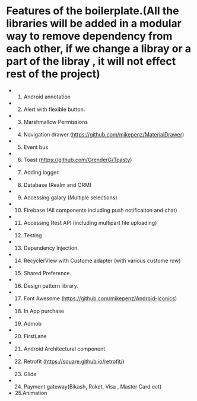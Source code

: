 # Features of the boilerplate.(All the libraries will be added in a modular way to remove dependency from each other, if we change a libray or a part of the libray , it will not effect rest of the project)

* 1. Android annotation
* 2. Alert with flexible button.
* 3. Marshmallow Permissions 
* 4. Navigation drawer (https://github.com/mikepenz/MaterialDrawer)
* 5. Event bus
* 6. Toast (https://github.com/GrenderG/Toasty)
* 7. Adding logger.
* 8. Database (Realm and ORM)
* 9. Accessing galary (Multiple selections)
* 10. Firebase (All components including push notificaiton and chat)
* 11. Accessing Rest API (including multipart file uploading)
* 12. Testing
* 13. Dependency Injection.
* 14. RecyclerView with Custome adapter (with various custome row)
* 15. Shared Preference.
* 16. Design pattern library.
* 17. Font Awesome (https://github.com/mikepenz/Android-Iconics)
* 18. In App purchase
* 19. Admob
* 20. FirstLane
* 21. Android Architectural component
* 22. Retrofit (https://square.github.io/retrofit/)
* 23. Glide
* 24. Payment gateway(Bikash, Roket, Visa , Master Card ect)
* 25.Animation

